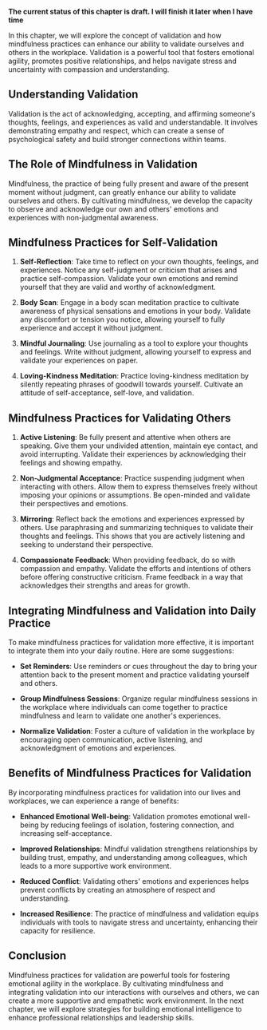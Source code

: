 **The current status of this chapter is draft. I will finish it later when I have time**

In this chapter, we will explore the concept of validation and how mindfulness practices can enhance our ability to validate ourselves and others in the workplace. Validation is a powerful tool that fosters emotional agility, promotes positive relationships, and helps navigate stress and uncertainty with compassion and understanding.

Understanding Validation
------------------------

Validation is the act of acknowledging, accepting, and affirming someone's thoughts, feelings, and experiences as valid and understandable. It involves demonstrating empathy and respect, which can create a sense of psychological safety and build stronger connections within teams.

The Role of Mindfulness in Validation
-------------------------------------

Mindfulness, the practice of being fully present and aware of the present moment without judgment, can greatly enhance our ability to validate ourselves and others. By cultivating mindfulness, we develop the capacity to observe and acknowledge our own and others' emotions and experiences with non-judgmental awareness.

Mindfulness Practices for Self-Validation
-----------------------------------------

1. **Self-Reflection**: Take time to reflect on your own thoughts, feelings, and experiences. Notice any self-judgment or criticism that arises and practice self-compassion. Validate your own emotions and remind yourself that they are valid and worthy of acknowledgment.

2. **Body Scan**: Engage in a body scan meditation practice to cultivate awareness of physical sensations and emotions in your body. Validate any discomfort or tension you notice, allowing yourself to fully experience and accept it without judgment.

3. **Mindful Journaling**: Use journaling as a tool to explore your thoughts and feelings. Write without judgment, allowing yourself to express and validate your experiences on paper.

4. **Loving-Kindness Meditation**: Practice loving-kindness meditation by silently repeating phrases of goodwill towards yourself. Cultivate an attitude of self-acceptance, self-love, and validation.

Mindfulness Practices for Validating Others
-------------------------------------------

1. **Active Listening**: Be fully present and attentive when others are speaking. Give them your undivided attention, maintain eye contact, and avoid interrupting. Validate their experiences by acknowledging their feelings and showing empathy.

2. **Non-Judgmental Acceptance**: Practice suspending judgment when interacting with others. Allow them to express themselves freely without imposing your opinions or assumptions. Be open-minded and validate their perspectives and emotions.

3. **Mirroring**: Reflect back the emotions and experiences expressed by others. Use paraphrasing and summarizing techniques to validate their thoughts and feelings. This shows that you are actively listening and seeking to understand their perspective.

4. **Compassionate Feedback**: When providing feedback, do so with compassion and empathy. Validate the efforts and intentions of others before offering constructive criticism. Frame feedback in a way that acknowledges their strengths and areas for growth.

Integrating Mindfulness and Validation into Daily Practice
----------------------------------------------------------

To make mindfulness practices for validation more effective, it is important to integrate them into your daily routine. Here are some suggestions:

* **Set Reminders**: Use reminders or cues throughout the day to bring your attention back to the present moment and practice validating yourself and others.

* **Group Mindfulness Sessions**: Organize regular mindfulness sessions in the workplace where individuals can come together to practice mindfulness and learn to validate one another's experiences.

* **Normalize Validation**: Foster a culture of validation in the workplace by encouraging open communication, active listening, and acknowledgment of emotions and experiences.

Benefits of Mindfulness Practices for Validation
------------------------------------------------

By incorporating mindfulness practices for validation into our lives and workplaces, we can experience a range of benefits:

* **Enhanced Emotional Well-being**: Validation promotes emotional well-being by reducing feelings of isolation, fostering connection, and increasing self-acceptance.

* **Improved Relationships**: Mindful validation strengthens relationships by building trust, empathy, and understanding among colleagues, which leads to a more supportive work environment.

* **Reduced Conflict**: Validating others' emotions and experiences helps prevent conflicts by creating an atmosphere of respect and understanding.

* **Increased Resilience**: The practice of mindfulness and validation equips individuals with tools to navigate stress and uncertainty, enhancing their capacity for resilience.

Conclusion
----------

Mindfulness practices for validation are powerful tools for fostering emotional agility in the workplace. By cultivating mindfulness and integrating validation into our interactions with ourselves and others, we can create a more supportive and empathetic work environment. In the next chapter, we will explore strategies for building emotional intelligence to enhance professional relationships and leadership skills.

